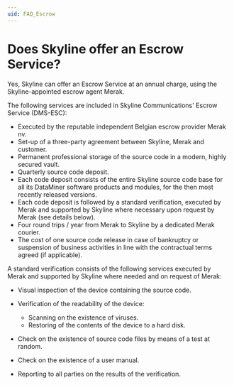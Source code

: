 ```yaml
---
uid: FAQ_Escrow
---
```


# Does Skyline offer an Escrow Service?

Yes, Skyline can offer an Escrow Service at an annual charge, using the Skyline-appointed escrow agent Merak.

The following services are included in Skyline Communications' Escrow Service (DMS-ESC):

- Executed by the reputable independent Belgian escrow provider Merak nv.
- Set-up of a three-party agreement between Skyline, Merak and customer.
- Permanent professional storage of the source code in a modern, highly secured vault.
- Quarterly source code deposit.
- Each code deposit consists of the entire Skyline source code base for all its DataMiner software products and modules, for the then most recently released versions.
- Each code deposit is followed by a standard verification, executed by Merak and supported by Skyline where necessary upon request by Merak (see details below).
- Four round trips / year from Merak to Skyline by a dedicated Merak courier.
- The cost of one source code release in case of bankruptcy or suspension of business activities in line with the contractual terms agreed (if applicable).

A standard verification consists of the following services executed by Merak and supported by Skyline where needed and on request of Merak:

- Visual inspection of the device containing the source code.
- Verification of the readability of the device:

    - Scanning on the existence of viruses.
    - Restoring of the contents of the device to a hard disk.

- Check on the existence of source code files by means of a test at random.
- Check on the existence of a user manual.
- Reporting to all parties on the results of the verification.
